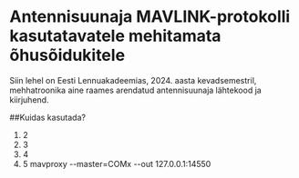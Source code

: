 # Antennisuunaja MAVLINK-protokolli kasutatavatele mehitamata õhusõidukitele
Siin lehel on Eesti Lennuakadeemias, 2024. aasta kevadsemestril, mehhatroonika aine raames arendatud antennisuunaja lähtekood ja kiirjuhend.

##Kuidas kasutada?
1. 2
2. 3
3. 4
4. 5
mavproxy --master=COMx --out 127.0.0.1:14550
